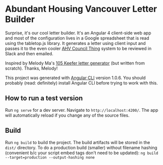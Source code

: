 # Abundant Housing Vancouver Letter Builder

Surprise, it's our cool letter builder. It's an Angular 4 client-side web app and most of the configuration lives in a Google spreadsheet that is read using the tabletop.js library. It generates a letter using client input and passes it to the even cooler [AHV Council Thing](https://github.com/rlisagor/ahv-council-thing) system to be reviewed in Slack and then emailed.

Inspired by Melody Ma's [105 Keefer letter generator](https://github.com/savechinatownheritage/105keefer) (but written from scratch). Thanks, Melody!

This project was generated with [Angular CLI](https://github.com/angular/angular-cli) version 1.0.6. You should probably (read: definitely) install Angular CLI before trying to work with this.

## How to run a test version

Run `ng serve` for a dev server. Navigate to `http://localhost:4200/`. The app will automatically reload if you change any of the source files.

## Build

Run `ng build` to build the project. The build artifacts will be stored in the `dist/` directory. To do a production build (smaller) without filename hashing (convenient b/c your script embed tags don't need to be updated): `ng build --target=production --output-hashing none`